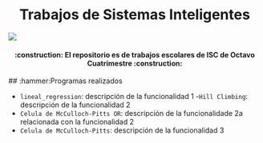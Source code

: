 <h1 align="center">Trabajos de Sistemas Inteligentes</h1>
   <p align="left">
   <img src="https://img.shields.io/badge/STATUS-EN%20DESAROLLO-green">
   </p>
<h4 align="center">
:construction: El repositorio es de trabajos escolares de ISC de Octavo Cuatrimestre :construction:
</h4>
## :hammer:Programas realizados

- `lineal_regression`: descripción de la funcionalidad 1 -`Hill Climbing`: descripción de la funcionalidad 2
- `Celula de McCulloch-Pitts OR`: descripción de la funcionalidade 2a relacionada con la funcionalidad 2
- `Celula de McCulloch-Pitts`: descripción de la funcionalidad 3
